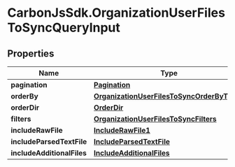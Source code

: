 # CarbonJsSdk.OrganizationUserFilesToSyncQueryInput

## Properties

Name | Type | Description | Notes
------------ | ------------- | ------------- | -------------
**pagination** | [**Pagination**](Pagination.md) |  | [optional] 
**orderBy** | [**OrganizationUserFilesToSyncOrderByTypes**](OrganizationUserFilesToSyncOrderByTypes.md) |  | [optional] 
**orderDir** | [**OrderDir**](OrderDir.md) |  | [optional] 
**filters** | [**OrganizationUserFilesToSyncFilters**](OrganizationUserFilesToSyncFilters.md) |  | [optional] 
**includeRawFile** | [**IncludeRawFile1**](IncludeRawFile1.md) |  | [optional] 
**includeParsedTextFile** | [**IncludeParsedTextFile**](IncludeParsedTextFile.md) |  | [optional] 
**includeAdditionalFiles** | [**IncludeAdditionalFiles**](IncludeAdditionalFiles.md) |  | [optional] 


